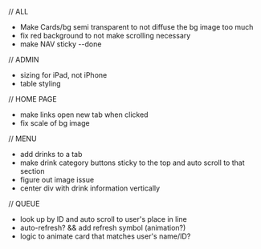 // ALL
- Make Cards/bg semi transparent to not diffuse the bg image too much
- fix red background to not make scrolling necessary
- make NAV sticky --done

// ADMIN
- sizing for iPad, not iPhone
- table styling

// HOME PAGE
- make links open new tab when clicked
- fix scale of bg image

// MENU
- add drinks to a tab
- make drink category buttons sticky to the top and auto scroll to that section
- figure out image issue
- center div with drink information vertically

// QUEUE
- look up by ID and auto scroll to user's place in line
- auto-refresh? && add refresh symbol (animation?)
- logic to animate card that matches user's name/ID? 